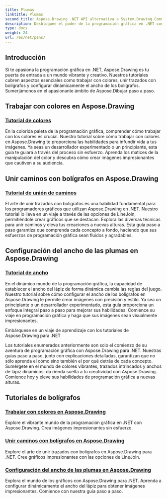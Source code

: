 ```yaml
---
title: Plumas
linktitle: Plumas
second_title: Aspose.Drawing .NET API alternativa a System.Drawing.Common
description: Desbloquee el poder de la programación gráfica en .NET con los tutoriales de Aspose.Drawing. Descubra la manipulación del color, la unión de trazados y la configuración dinámica del ancho del lápiz para obtener imágenes impresionantes.
type: docs
weight: 24
url: /es/net/pens/
---
```


## Introducción

Si te apasiona la programación gráfica en .NET, Aspose.Drawing es tu puerta de entrada a un mundo vibrante y creativo. Nuestros tutoriales cubren aspectos esenciales como trabajar con colores, unir trazados con bolígrafos y configurar dinámicamente el ancho de los bolígrafos. Sumerjámonos en el apasionante ámbito de Aspose.Dibujar paso a paso.

## Trabajar con colores en Aspose.Drawing

### [Tutorial de colores](./colors/)

En la colorida paleta de la programación gráfica, comprender cómo trabajar con los colores es crucial. Nuestro tutorial sobre cómo trabajar con colores en Aspose.Drawing te proporciona las habilidades para infundir vida a tus imágenes. Ya seas un desarrollador experimentado o un principiante, esta guía te guiará a través del proceso sin esfuerzo. Aprenda los matices de la manipulación del color y descubra cómo crear imágenes impresionantes que cautiven a su audiencia.

## Unir caminos con bolígrafos en Aspose.Drawing

### [Tutorial de unión de caminos](./join/)

El arte de unir trazados con bolígrafos es una habilidad fundamental para los programadores gráficos que utilizan Aspose.Drawing en .NET. Nuestro tutorial lo lleva en un viaje a través de las opciones de LineJoin, permitiéndole crear gráficos que se destacan. Explora las diversas técnicas para unir caminos y eleva tus creaciones a nuevas alturas. Esta guía paso a paso garantiza que comprenda cada concepto a fondo, haciendo que sus esfuerzos de programación gráfica sean fluidos y agradables.

## Configuración del ancho de las plumas en Aspose.Drawing

### [Tutorial de ancho](./width/)

En el dinámico mundo de la programación gráfica, la capacidad de establecer el ancho del lápiz de forma dinámica cambia las reglas del juego. Nuestro tutorial sobre cómo configurar el ancho de los bolígrafos en Aspose.Drawing le permite crear imágenes con precisión y estilo. Ya sea un principiante o un desarrollador experimentado, esta guía proporciona un enfoque integral paso a paso para mejorar sus habilidades. Comience su viaje en programación gráfica y haga que sus imágenes sean visualmente impresionantes.

Embárquese en un viaje de aprendizaje con los tutoriales de Aspose.Drawing para .NET

Los tutoriales enumerados anteriormente son solo el comienzo de su aventura de programación gráfica con Aspose.Drawing para .NET. Nuestras guías paso a paso, junto con explicaciones detalladas, garantizan que no sólo aprenda el cómo sino también el por qué detrás de cada concepto. Sumérgete en el mundo de colores vibrantes, trazados intrincados y anchos de lápiz dinámicos: da rienda suelta a tu creatividad con Aspose.Drawing. Comience hoy y eleve sus habilidades de programación gráfica a nuevas alturas.
## Tutoriales de bolígrafos
### [Trabajar con colores en Aspose.Drawing](./colors/)
Explore el vibrante mundo de la programación gráfica en .NET con Aspose.Drawing. Crea imágenes impresionantes sin esfuerzo.
### [Unir caminos con bolígrafos en Aspose.Drawing](./join/)
Explore el arte de unir trazados con bolígrafos en Aspose.Drawing para .NET. Cree gráficos impresionantes con las opciones de LineJoin.
### [Configuración del ancho de las plumas en Aspose.Drawing](./width/)
Explora el mundo de los gráficos con Aspose.Drawing para .NET. Aprenda a configurar dinámicamente el ancho del lápiz para obtener imágenes impresionantes. Comience con nuestra guía paso a paso.